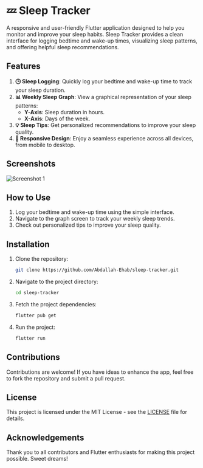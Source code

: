 # 💤 Sleep Tracker

A responsive and user-friendly Flutter application designed to help you monitor and improve your sleep habits. Sleep Tracker provides a clean interface for logging bedtime and wake-up times, visualizing sleep patterns, and offering helpful sleep recommendations.

## Features

1. **🕒 Sleep Logging**: Quickly log your bedtime and wake-up time to track your sleep duration.
2. **📊 Weekly Sleep Graph**: View a graphical representation of your sleep patterns:
   - **Y-Axis**: Sleep duration in hours.
   - **X-Axis**: Days of the week.
3. **💡 Sleep Tips**: Get personalized recommendations to improve your sleep quality.
4. **📱 Responsive Design**: Enjoy a seamless experience across all devices, from mobile to desktop.

## Screenshots

![Screenshot 1](screenshot1.png)



## How to Use

1. Log your bedtime and wake-up time using the simple interface.
2. Navigate to the graph screen to track your weekly sleep trends.
3. Check out personalized tips to improve your sleep quality.

## Installation

1. Clone the repository:
   ```bash
   git clone https://github.com/Abdallah-Ehab/sleep-tracker.git
   ```

2. Navigate to the project directory:
   ```bash
   cd sleep-tracker
   ```

3. Fetch the project dependencies:
   ```bash
   flutter pub get
   ```

4. Run the project:
   ```bash
   flutter run
   ```

## Contributions

Contributions are welcome! If you have ideas to enhance the app, feel free to fork the repository and submit a pull request.

## License

This project is licensed under the MIT License - see the [LICENSE](LICENSE) file for details.

## Acknowledgements

Thank you to all contributors and Flutter enthusiasts for making this project possible. Sweet dreams!


